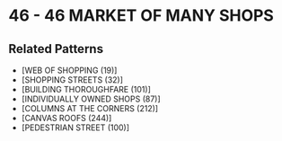 # 46 - 46 MARKET OF MANY SHOPS

## Related Patterns

- [WEB OF SHOPPING (19)]
- [SHOPPING STREETS (32)]
- [BUlLDING THOROUGHFARE (101)]
- [INDIVIDUALLY OWNED SHOPS (87)]
- [COLUMNS AT THE CORNERS (212)]
- [CANVAS ROOFS (244)]
- [PEDESTRIAN STREET (100)]
